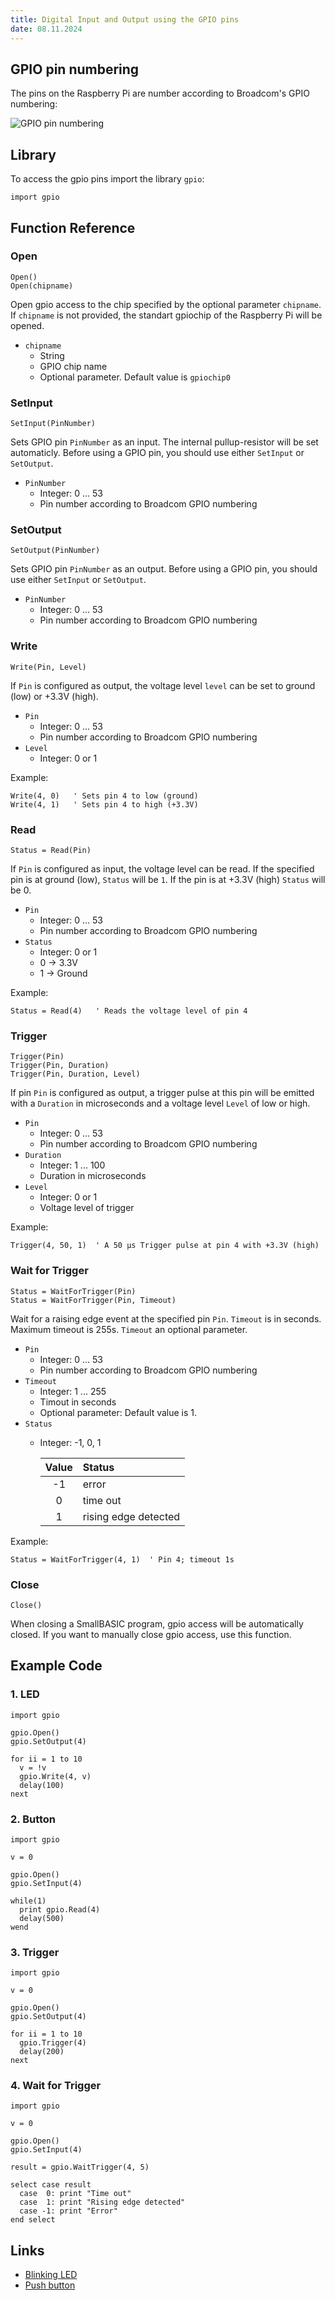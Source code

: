 ```yaml
---
title: Digital Input and Output using the GPIO pins
date: 08.11.2024
---
```


## GPIO pin numbering

The pins on the Raspberry Pi are number according to Broadcom's GPIO numbering:

![GPIO pin numbering](./images/RaspberryPiGPIO.png)

## Library

To access the gpio pins import the library `gpio`:

```SmallBASIC
import gpio
```

## Function Reference

### Open

```
Open()
Open(chipname)
```

Open gpio access to the chip specified by the optional parameter `chipname`.
If `chipname` is not provided, the standart gpiochip of the Raspberry Pi will be
opened.

- `chipname`
  - String
  - GPIO chip name
  - Optional parameter. Default value is `gpiochip0`

### SetInput

```
SetInput(PinNumber)
```

Sets GPIO pin `PinNumber` as an input. The internal pullup-resistor will be
set automaticly. Before using a GPIO pin, you should use either `SetInput` or
`SetOutput`.

- `PinNumber`
  - Integer: 0 ... 53
  - Pin number according to Broadcom GPIO numbering

### SetOutput

```
SetOutput(PinNumber)
```

Sets GPIO pin `PinNumber` as an output. Before using a GPIO pin, you should
use either `SetInput` or `SetOutput`.

- `PinNumber`
  - Integer: 0 ... 53
  - Pin number according to Broadcom GPIO numbering

### Write

```
Write(Pin, Level)
```

If `Pin` is configured as output, the voltage level `level` can be set to ground
(low) or +3.3V (high).

- `Pin`
  - Integer: 0 ... 53
  - Pin number according to Broadcom GPIO numbering
- `Level`
  - Integer: 0 or 1

Example:

```smallbasic
Write(4, 0)   ' Sets pin 4 to low (ground)
Write(4, 1)   ' Sets pin 4 to high (+3.3V)
```

### Read

```
Status = Read(Pin)
```

If `Pin` is configured as input, the voltage level can be read. If the specified
pin is at ground (low), `Status` will be `1`. If the pin is at +3.3V (high)
`Status` will be 0.

- `Pin`
  - Integer: 0 ... 53
  - Pin number according to Broadcom GPIO numbering
- `Status`
  - Integer: 0 or 1
  - 0 -> 3.3V
  - 1 -> Ground

Example:

```smallbasic
Status = Read(4)   ' Reads the voltage level of pin 4
```

### Trigger

```
Trigger(Pin)
Trigger(Pin, Duration)
Trigger(Pin, Duration, Level)
```

If pin `Pin` is configured as output, a trigger pulse at this pin will be emitted with a
`Duration` in microseconds and a voltage level `Level` of low or high.

- `Pin`
  - Integer: 0 ... 53
  - Pin number according to Broadcom GPIO numbering
- `Duration`
  - Integer: 1 ... 100
  - Duration in microseconds
- `Level`
  - Integer: 0 or 1
  - Voltage level of trigger

Example:

```smallbasic
Trigger(4, 50, 1)  ' A 50 µs Trigger pulse at pin 4 with +3.3V (high)
```

### Wait for Trigger

```
Status = WaitForTrigger(Pin)
Status = WaitForTrigger(Pin, Timeout)
```

Wait for a raising edge event at the specified pin `Pin`. `Timeout` is in seconds.
Maximum timeout is 255s. `Timeout` an optional parameter.

- `Pin`
  - Integer: 0 ... 53
  - Pin number according to Broadcom GPIO numbering
- `Timeout`
  - Integer: 1 ... 255
  - Timout in seconds
  - Optional parameter: Default value is 1.
- `Status`
  - Integer: -1, 0, 1

    | Value | Status               |
    |:-----:|:---------------------|
    | -1    | error                |
    |  0    | time out             |
    |  1    | rising edge detected |


Example:

```smallbasic
Status = WaitForTrigger(4, 1)  ' Pin 4; timeout 1s
```

### Close

```
Close()
```

When closing a SmallBASIC program, gpio access will be automatically closed. If you want
to manually close gpio access, use this function.

## Example Code

### 1. LED

```SmallBASIC
import gpio

gpio.Open()
gpio.SetOutput(4)

for ii = 1 to 10
  v = !v
  gpio.Write(4, v)
  delay(100)
next
```

### 2. Button

```SmallBASIC
import gpio

v = 0

gpio.Open()
gpio.SetInput(4)

while(1)
  print gpio.Read(4)
  delay(500)
wend
```

### 3. Trigger

```SmallBASIC
import gpio

v = 0

gpio.Open()
gpio.SetOutput(4)

for ii = 1 to 10
  gpio.Trigger(4)
  delay(200)
next
```

### 4. Wait for Trigger

```SmallBASIC
import gpio

v = 0

gpio.Open()
gpio.SetInput(4)

result = gpio.WaitTrigger(4, 5)

select case result
  case  0: print "Time out"
  case  1: print "Rising edge detected"
  case -1: print "Error"
end select
```

## Links

- [Blinking LED](./led_gpio.html)
- [Push button](./pushbutton_gpio.html)
